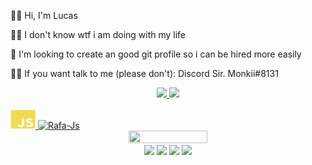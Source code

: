 🐱‍🏍 Hi, I'm Lucas

🐱‍🚀 I don't know wtf i am doing with my life

🐉 I'm looking to create an good git profile so i can be hired more easily

🐱‍💻 If you want talk to me (please don't): Discord Sir. Monkii#8131

<div align="center">
  <a href="https://github.com/SirMonkii">
  <img height="149em" src="https://github-readme-stats.vercel.app/api?username=SirMonkii&show_icons=true&theme=tokyonight&include_all_commits=true&count_private=true"/>
  <img height="149em" src="https://github-readme-stats.vercel.app/api/top-langs/?username=SirMonkii&layout=compact&langs_count=7&theme=tokyonight"/>
</div>

<div style="display: inline_block"><br>
  <img align="mid" alt="Rafa-Js" height="30" width="40" src="https://raw.githubusercontent.com/devicons/devicon/master/icons/javascript/javascript-plain.svg">
  <img align="mid" alt="Rafa-Js" height="30" width="60" src="https://img.shields.io/badge/C%23-239120?style=for-the-badge&logo=c-sharp&logoColor=white">
  
  <div>
  
  <div align="center">
<img width="50%" height="10%"  src="https://c.tenor.com/wsChytFfrS4AAAAM/monki-flip-monkey.gif"/>

<div> 
  <a href="https://www.instagram.com/lucasrsinni/" target="_blank"><img src="https://img.shields.io/badge/-Instagram-%23E4405F?style=for-the-badge&logo=instagram&logoColor=white" target="_blank"></a>
  <a href = "mailto:sinniknot@gmail.com"><img src="https://img.shields.io/badge/-Gmail-%23333?style=for-the-badge&logo=gmail&logoColor=white" target="_blank"></a>
  <a href="https://br.linkedin.com/in/lucas-rodriguez-sinni-1975a625a" target="_blank"><img src="https://img.shields.io/badge/-LinkedIn-%230077B5?style=for-the-badge&logo=linkedin&logoColor=white" target="_blank"></a>
<a href="https://steamcommunity.com/id/nosa_jureg/"><img src="https://img.shields.io/badge/Steam-000000?style=for-the-badge&logo=steam&logoColor=white"
                                                         
                                                         
  </div>
